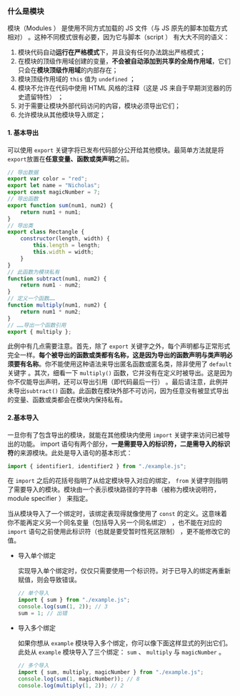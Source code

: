 ### 什么是模块

模块（Modules ） 是使用不同方式加载的 JS 文件（与 JS 原先的脚本加载方式相对） 。这种不同模式很有必要，因为它与脚本（script ） 有大大不同的语义：

1. 模块代码自动**运行在严格模式**下，并且没有任何办法跳出严格模式；
2. 在模块的顶级作用域创建的变量，**不会被自动添加到共享的全局作用域**，它们只会在**模块顶级作用域**的内部存在；
3. 模块顶级作用域的 `this` 值为 `undefined` ；
4. 模块不允许在代码中使用 HTML 风格的注释（这是 JS 来自于早期浏览器的历史遗留特性） ；
5. 对于需要让模块外部代码访问的内容，模块必须导出它们；
6. 允许模块从其他模块导入绑定；



#### 1. 基本导出

可以使用 `export` 关键字将已发布代码部分公开给其他模块。最简单方法就是将 `export`放置在**任意变量、函数或类声明**之前。

```javascript
// 导出数据
export var color = "red";
export let name = "Nicholas";
export const magicNumber = 7;
// 导出函数
export function sum(num1, num2) {
    return num1 + num1;
} 
// 导出类
export class Rectangle {
    constructor(length, width) {
    	this.length = length;
    	this.width = width;
    }
} 
// 此函数为模块私有
function subtract(num1, num2) {
    return num1 - num2;
} 
// 定义一个函数……
function multiply(num1, num2) {
    return num1 * num2;
} 
// ……导出一个函数引用
export { multiply };
```



此例中有几点需要注意。首先，除了 `export` 关键字之外，每个声明都与正常形式完全一样。**每个被导出的函数或类都有名称，这是因为导出的函数声明与类声明必须要有名称**。你不能使用这种语法来导出匿名函数或匿名类，除非使用了 `default` 关键字 。其次，细看一下 `multiply()` 函数，它并没有在定义时被导出。这是因为你不仅能导出声明，还可以导出引用（即代码最后一行） 。最后请注意，此例并未导出`subtract()` 函数。此函数在模块外部不可访问，因为任意没有被显式导出的变量、函数或类都会在模块内保持私有。

#### 2.基本导入

一旦你有了包含导出的模块，就能在其他模块内使用 `import` 关键字来访问已被导出的功能。 import 语句有两个部分，**一是需要导入的标识符，二是需导入的标识符**的来源模块。此处是导入语句的基本形式：

```javascript
import { identifier1, identifier2 } from "./example.js";
```

在 `import` 之后的花括号指明了从给定模块导入对应的绑定， `from` 关键字则指明了需要导入的模块。模块由一个表示模块路径的字符串（被称为模块说明符， module specifier ） 来指定。

当从模块导入了一个绑定时，该绑定表现得就像使用了 `const` 的定义。这意味着你不能再定义另一个同名变量（包括导入另一个同名绑定） ，也不能在对应的 `import` 语句之前使用此标识符（也就是要受暂时性死区限制） ，更不能修改它的值。

+ 导入单个绑定

  实现导入单个绑定时，仅仅只需要使用一个标识符。对于已导入的绑定再重新赋值，则会导致错误。

  ```js
  // 单个导入
  import { sum } from "./example.js";
  console.log(sum(1, 2)); // 3
  sum = 1; // 出错
  ```

+ 导入多个绑定

  如果你想从 `example` 模块导入多个绑定，你可以像下面这样显式的列出它们。此处从 `example` 模块导入了三个绑定： `sum` 、 `multiply` 与 `magicNumber` 。

  ```js
  // 多个导入
  import { sum, multiply, magicNumber } from "./example.js";
  console.log(sum(1, magicNumber)); // 8
  console.log(multiply(1, 2)); // 2
  ```

  